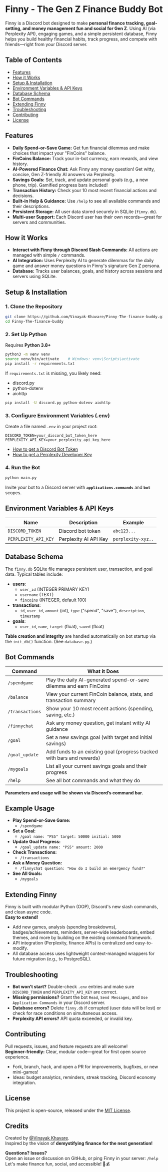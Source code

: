 # Finny - The Gen Z Finance Buddy Bot

Finny is a Discord bot designed to make **personal finance tracking, goal-setting, and money management fun and social for Gen Z**. Using AI (via Perplexity API), engaging games, and a simple persistent database, Finny helps you build healthy financial habits, track progress, and compete with friends—right from your Discord server.

## Table of Contents

- [Features](#features)
- [How it Works](#how-it-works)
- [Setup & Installation](#setup--installation)
- [Environment Variables & API Keys](#environment-variables--api-keys)
- [Database Schema](#database-schema)
- [Bot Commands](#bot-commands)
- [Extending Finny](#extending-finny)
- [Troubleshooting](#troubleshooting)
- [Contributing](#contributing)
- [License](#license)

## Features

- **Daily Spend-or-Save Game:** Get fun financial dilemmas and make choices that impact your "FinCoins" balance.
- **FinCoins Balance:** Track your in-bot currency, earn rewards, and view history.
- **AI-Powered Finance Chat:** Ask Finny any money question! Get witty, concise, Gen Z-friendly AI answers via Perplexity.
- **Savings Goals:** Set, track, and update personal goals (e.g., a new phone, trip). Gamified progress bars included!
- **Transaction History:** Check your 10 most recent financial actions and decisions.
- **Built-in Help & Guidance:** Use `/help` to see all available commands and their descriptions.
- **Persistent Storage:** All user data stored securely in SQLite (`finny.db`).
- **Multi-user Support:** Each Discord user has their own records—great for servers and communities.

## How it Works

- **Interact with Finny through Discord Slash Commands:** All actions are managed with simple `/` commands.
- **AI Integration:** Uses Perplexity AI to generate dilemmas for the daily game and answer money questions in Finny's signature Gen Z persona.
- **Database:** Tracks user balances, goals, and history across sessions and servers using SQLite.

## Setup & Installation

### 1. **Clone the Repository**
```bash
git clone https://github.com/Vinayak-Khavare/Finny-The-finance-buddy.git
cd Finny-The-finance-buddy
```

### 2. **Set Up Python**
Requires **Python 3.8+**
```bash
python3 -m venv venv
source venv/bin/activate    # Windows: venv\Scripts\activate
pip install -r requirements.txt
```
If `requirements.txt` is missing, you likely need:
- discord.py
- python-dotenv
- aiohttp

```bash
pip install -U discord.py python-dotenv aiohttp
```

### 3. **Configure Environment Variables (.env)**
Create a file named `.env` in your project root:

```
DISCORD_TOKEN=your_discord_bot_token_here
PERPLEXITY_API_KEY=your_perplexity_api_key_here
```
- [How to get a Discord Bot Token](https://discord.com/developers/applications)
- [How to get a Perplexity Developer Key](https://docs.perplexity.ai)

### 4. **Run the Bot**
```bash
python main.py
```
Invite your bot to a Discord server with **`applications.commands`** and **`bot`** scopes.

## Environment Variables & API Keys

| Name                  | Description                  | Example            |
|-----------------------|------------------------------|--------------------|
| `DISCORD_TOKEN`       | Discord bot token            | `abc123...`        |
| `PERPLEXITY_API_KEY`  | Perplexity AI API Key        | `perplexity-xyz..` |

## Database Schema

The `finny.db` SQLite file manages persistent user, transaction, and goal data. Typical tables include:

- **users**:  
    - `user_id` (INTEGER PRIMARY KEY)
    - `username` (TEXT)
    - `fincoins` (INTEGER, default 100)
- **transactions**:  
    - `id`, `user_id`, `amount` (int), `type` ("spend", "save"), `description`, `timestamp`
- **goals**:  
    - `user_id`, `name`, `target` (float), `saved` (float)

**Table creation and integrity** are handled automatically on bot startup via the `init_db()` function. (See `database.py`.)

## Bot Commands

| Command              | What it Does                                                            |
|----------------------|------------------------------------------------------------------------|
| `/spendgame`         | Play the daily AI-generated spend-or-save dilemma and earn FinCoins     |
| `/balance`           | View your current FinCoin balance, stats, and transaction summary       |
| `/transactions`      | Show your 10 most recent actions (spending, saving, etc.)               |
| `/finnychat`         | Ask any money question, get instant witty AI guidance                   |
| `/goal`              | Set a new savings goal (with target and initial savings)                |
| `/goal_update`       | Add funds to an existing goal (progress tracked with bars and rewards)  |
| `/mygoals`           | List all your current savings goals and their progress                  |
| `/help`              | See all bot commands and what they do                                   |

**Parameters and usage will be shown via Discord’s command bar.**

## Example Usage

- **Play Spend-or-Save Game:**
    - `/spendgame`
- **Set a Goal:**
    - `/goal name: "PS5" target: 50000 initial: 5000`
- **Update Goal Progress:**
    - `/goal_update name: "PS5" amount: 2000`
- **Check Transactions:**
    - `/transactions`
- **Ask a Money Question:**
    - `/finnychat question: "How do I build an emergency fund?"`
- **See All Goals:**
    - `/mygoals`

## Extending Finny

Finny is built with modular Python (OOP), Discord's new slash commands, and clean async code.  
**Easy to extend!**
- Add new games, analysis (spending breakdowns), badges/achievements, reminders, server-wide leaderboards, embed themes, and more by building on the existing command framework.
- API integration (Perplexity, finance APIs) is centralized and easy-to-modify.
- All database access uses lightweight context-managed wrappers for future migration (e.g., to PostgreSQL).

## Troubleshooting

- **Bot won’t start?** Double-check `.env` entries and make sure `DISCORD_TOKEN` and `PERPLEXITY_API_KEY` are correct.
- **Missing permissions?** Grant the bot `Read`, `Send Messages`, and `Use Application Commands` in your Discord server.
- **Database errors?** Delete `finny.db` if corrupted (user data will be lost) or check for race conditions on simultaneous access.
- **Perplexity API errors?** API quota exceeded, or invalid key.

## Contributing

Pull requests, issues, and feature requests are all welcome!  
**Beginner-friendly:** Clear, modular code—great for first open source experience.

- Fork, branch, hack, and open a PR for improvements, bugfixes, or new mini-games!
- Ideas: budget analytics, reminders, streak tracking, Discord economy integration.

## License

This project is open-source, released under the [MIT License](LICENSE).

## Credits

Created by [@Vinayak Khavare](https://github.com/Vinayak-Khavare).  
Inspired by the vision of **demystifying finance for the next generation!**

**Questions? Issues?**  
Open an issue or discussion on GitHub, or ping Finny in your server: `/help`  
Let's make finance fun, social, and accessible! 🚀💰
